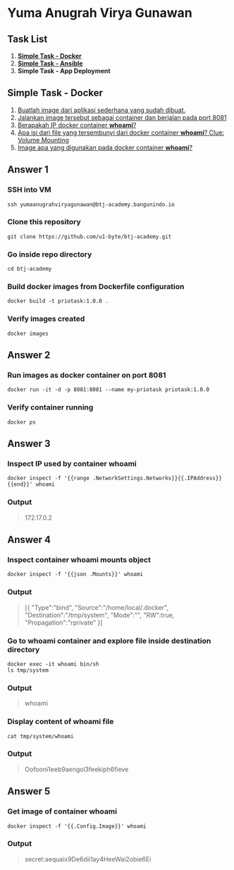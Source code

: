 
# Yuma Anugrah Virya Gunawan
## Task List

 1. [**Simple Task - Docker**](https://github.com/u1-byte/btj-academy/tree/main#simple-task---docker)
 2. [**Simple Task - Ansible**](https://github.com/u1-byte/btj-academy/tree/main/ansible#simple-task---ansible)
 3. **Simple Task - App Deployment**

## Simple Task - Docker
1. [Buatlah image dari aplikasi sederhana yang sudah dibuat.](https://github.com/u1-byte/btj-academy/tree/main#answer-1)
2. [Jalankan image tersebut sebagai container dan berjalan pada port 8081](https://github.com/u1-byte/btj-academy/tree/main#answer-2)
3. [Berapakah IP docker container **whoami**?](https://github.com/u1-byte/btj-academy/tree/main#answer-3)
4. [Apa isi dari file yang tersembunyi dari docker container **whoami**? Clue: Volume Mounting](https://github.com/u1-byte/btj-academy/tree/main#answer-4)
5. [Image apa yang digunakan pada docker container **whoami**?](https://github.com/u1-byte/btj-academy/tree/main#answer-5)

## Answer 1
### SSH into VM 

    ssh yumaanugrahviryagunawan@btj-academy.bangunindo.io

### Clone this repository

    git clone https://github.com/u1-byte/btj-academy.git

### Go inside repo directory

    cd btj-academy

### Build docker images from Dockerfile configuration

    docker build -t priotask:1.0.0 .

### Verify images created

    docker images

## Answer 2
### Run images as docker container on port 8081

    docker run -it -d -p 8081:8081 --name my-priotask priotask:1.0.0

### Verify container running

    docker ps

## Answer 3
### Inspect IP used by container whoami

    docker inspect -f '{{range .NetworkSettings.Networks}}{{.IPAddress}}{{end}}' whoami

### Output

> 172.17.0.2

## Answer 4
### Inspect container whoami mounts object

    docker inspect -f '{{json .Mounts}}' whoami

### Output

> [{ "Type":"bind", "Source":"/home/local/.docker",
> "Destination":"/tmp/system", "Mode":"", "RW":true,
> "Propagation":"rprivate" }]

    
### Go to whoami container and explore file inside destination directory

    docker exec -it whoami bin/sh
    ls tmp/system

### Output

> whoami

### Display content of whoami file

    cat tmp/system/whoami

### Output

> Oofooni1eeb9aengol3feekiph6fieve

## Answer 5
### Get image of container whoami

    docker inspect -f '{{.Config.Image}}' whoami

### Output

> secret:aequaix9De6dii1ay4HeeWai2obie6Ei
